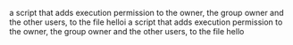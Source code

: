  a script that adds execution permission to the owner, the group owner and the other users, to the file helloi a script that adds execution permission to the owner, the group owner and the other users, to the file hello
